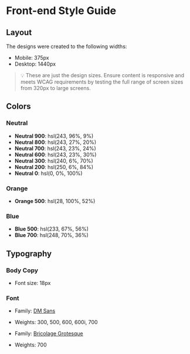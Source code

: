 # Front-end Style Guide

## Layout

The designs were created to the following widths:

- Mobile: 375px
- Desktop: 1440px

> 💡 These are just the design sizes. Ensure content is responsive and meets WCAG requirements by testing the full range of screen sizes from 320px to large screens.

## Colors

### Neutral

- **Neutral 900**: hsl(243, 96%, 9%)
- **Neutral 800**: hsl(243, 27%, 20%)
- **Neutral 700**: hsl(243, 23%, 24%)
- **Neutral 600**: hsl(243, 23%, 30%)
- **Neutral 300**: hsl(240, 6%, 70%)
- **Neutral 200**: hsl(250, 6%, 84%)
- **Neutral 0**: hsl(0, 0%, 100%)

### Orange

- **Orange 500**: hsl(28, 100%, 52%)

### Blue

- **Blue 500**: hsl(233, 67%, 56%)
- **Blue 700**: hsl(248, 70%, 36%)

## Typography

### Body Copy

- Font size: 18px

### Font

- Family: [DM Sans](https://fonts.google.com/specimen/DM+Sans)
- Weights: 300, 500, 600, 600i, 700

- Family: [Bricolage Grotesque](https://fonts.google.com/specimen/Bricolage+Grotesque)
- Weights: 700
